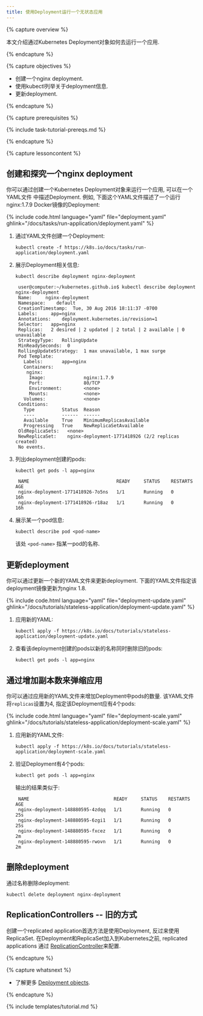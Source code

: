 ```yaml
---
title: 使用Deployment运行一个无状态应用
---
```


{% capture overview %}

本文介绍通过Kubernetes Deployment对象如何去运行一个应用.

{% endcapture %}


{% capture objectives %}

* 创建一个nginx deployment.
* 使用kubectl列举关于deployment信息.
* 更新deployment.

{% endcapture %}


{% capture prerequisites %}

{% include task-tutorial-prereqs.md %}

{% endcapture %}


{% capture lessoncontent %}

## 创建和探究一个nginx deployment

你可以通过创建一个Kubernetes Deployment对象来运行一个应用, 可以在一个YAML文件
中描述Deployment. 例如, 下面这个YAML文件描述了一个运行nginx:1.7.9 Docker镜像的Deployment:

{% include code.html language="yaml" file="deployment.yaml" ghlink="/docs/tasks/run-application/deployment.yaml" %}


1. 通过YAML文件创建一个Deployment:

       kubectl create -f https://k8s.io/docs/tasks/run-application/deployment.yaml

1. 展示Deployment相关信息:

       kubectl describe deployment nginx-deployment

        user@computer:~/kubernetes.github.io$ kubectl describe deployment nginx-deployment
        Name:     nginx-deployment
        Namespace:    default
        CreationTimestamp:  Tue, 30 Aug 2016 18:11:37 -0700
        Labels:     app=nginx
        Annotations:    deployment.kubernetes.io/revision=1
        Selector:   app=nginx
        Replicas:   2 desired | 2 updated | 2 total | 2 available | 0 unavailable
        StrategyType:   RollingUpdate
        MinReadySeconds:  0
        RollingUpdateStrategy:  1 max unavailable, 1 max surge
        Pod Template:
          Labels:       app=nginx
          Containers:
           nginx:
            Image:              nginx:1.7.9
            Port:               80/TCP
            Environment:        <none>
            Mounts:             <none>
          Volumes:              <none>
        Conditions:
          Type          Status  Reason
          ----          ------  ------
          Available     True    MinimumReplicasAvailable
          Progressing   True    NewReplicaSetAvailable
        OldReplicaSets:   <none>
        NewReplicaSet:    nginx-deployment-1771418926 (2/2 replicas created)
        No events.

1. 列出deployment创建的pods:

       kubectl get pods -l app=nginx

        NAME                                READY     STATUS    RESTARTS   AGE
        nginx-deployment-1771418926-7o5ns   1/1       Running   0          16h
        nginx-deployment-1771418926-r18az   1/1       Running   0          16h

1. 展示某一个pod信息:

       kubectl describe pod <pod-name>

    该处 `<pod-name>` 指某一pod的名称.

## 更新deployment

你可以通过更新一个新的YAML文件来更新deployment. 下面的YAML文件指定该deployment镜像更新为nginx 1.8.

{% include code.html language="yaml" file="deployment-update.yaml" ghlink="/docs/tutorials/stateless-application/deployment-update.yaml" %}

1. 应用新的YAML:

       kubectl apply -f https://k8s.io/docs/tutorials/stateless-application/deployment-update.yaml

1. 查看该deployment创建的pods以新的名称同时删除旧的pods:

       kubectl get pods -l app=nginx

## 通过增加副本数来弹缩应用

你可以通过应用新的YAML文件来增加Deployment中pods的数量. 该YAML文件将`replicas`设置为4, 指定该Deployment应有4个pods:

{% include code.html language="yaml" file="deployment-scale.yaml" ghlink="/docs/tutorials/stateless-application/deployment-scale.yaml" %}

1. 应用新的YAML文件:

       kubectl apply -f https://k8s.io/docs/tutorials/stateless-application/deployment-scale.yaml

1. 验证Deployment有4个pods:

       kubectl get pods -l app=nginx

    输出的结果类似于:

        NAME                               READY     STATUS    RESTARTS   AGE
        nginx-deployment-148880595-4zdqq   1/1       Running   0          25s
        nginx-deployment-148880595-6zgi1   1/1       Running   0          25s
        nginx-deployment-148880595-fxcez   1/1       Running   0          2m
        nginx-deployment-148880595-rwovn   1/1       Running   0          2m

## 删除deployment

通过名称删除deployment:

    kubectl delete deployment nginx-deployment

## ReplicationControllers -- 旧的方式

创建一个replicated application首选方法是使用Deployment,
反过来使用ReplicaSet. 在Deployment和ReplicaSet加入到Kubernetes之前, replicated 
applications 通过
[ReplicationController](/docs/concepts/workloads/controllers/replicationcontroller/)来配置.

{% endcapture %}


{% capture whatsnext %}

* 了解更多 [Deployment objects](/docs/concepts/workloads/controllers/deployment/).

{% endcapture %}

{% include templates/tutorial.md %}
